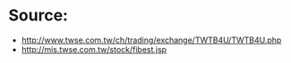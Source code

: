 # Source:
- http://www.twse.com.tw/ch/trading/exchange/TWTB4U/TWTB4U.php
- http://mis.twse.com.tw/stock/fibest.jsp

